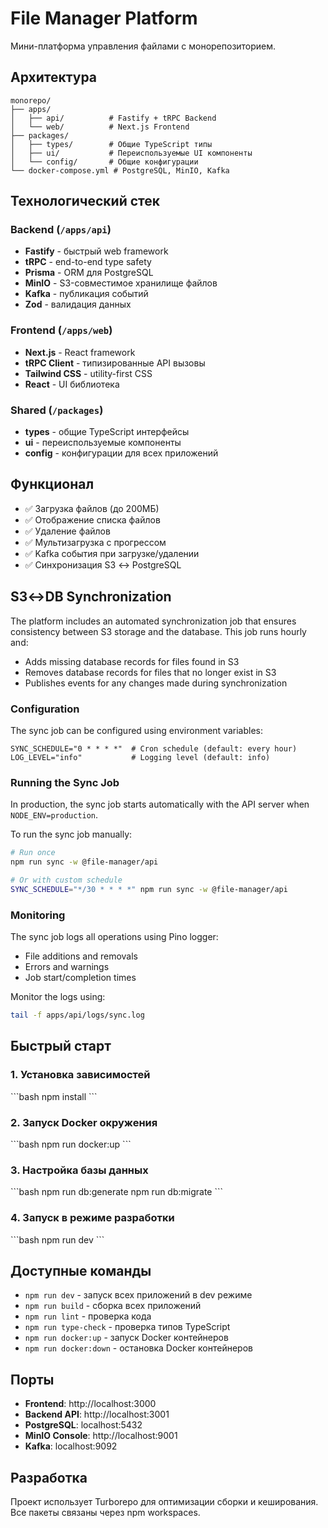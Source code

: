 # File Manager Platform

Мини-платформа управления файлами с монорепозиторием.

## Архитектура

```
monorepo/
├── apps/
│   ├── api/          # Fastify + tRPC Backend
│   └── web/          # Next.js Frontend
├── packages/
│   ├── types/        # Общие TypeScript типы
│   ├── ui/           # Переиспользуемые UI компоненты
│   └── config/       # Общие конфигурации
└── docker-compose.yml # PostgreSQL, MinIO, Kafka
```

## Технологический стек

### Backend (`/apps/api`)
- **Fastify** - быстрый web framework
- **tRPC** - end-to-end type safety
- **Prisma** - ORM для PostgreSQL
- **MinIO** - S3-совместимое хранилище файлов
- **Kafka** - публикация событий
- **Zod** - валидация данных

### Frontend (`/apps/web`)
- **Next.js** - React framework
- **tRPC Client** - типизированные API вызовы
- **Tailwind CSS** - utility-first CSS
- **React** - UI библиотека

### Shared (`/packages`)
- **types** - общие TypeScript интерфейсы
- **ui** - переиспользуемые компоненты
- **config** - конфигурации для всех приложений

## Функционал

- ✅ Загрузка файлов (до 200МБ)
- ✅ Отображение списка файлов
- ✅ Удаление файлов
- ✅ Мультизагрузка с прогрессом
- ✅ Kafka события при загрузке/удалении
- ✅ Синхронизация S3 ↔ PostgreSQL

## S3↔DB Synchronization

The platform includes an automated synchronization job that ensures consistency between S3 storage and the database. This job runs hourly and:

- Adds missing database records for files found in S3
- Removes database records for files that no longer exist in S3
- Publishes events for any changes made during synchronization

### Configuration

The sync job can be configured using environment variables:

```env
SYNC_SCHEDULE="0 * * * *"  # Cron schedule (default: every hour)
LOG_LEVEL="info"           # Logging level (default: info)
```

### Running the Sync Job

In production, the sync job starts automatically with the API server when `NODE_ENV=production`.

To run the sync job manually:

```bash
# Run once
npm run sync -w @file-manager/api

# Or with custom schedule
SYNC_SCHEDULE="*/30 * * * *" npm run sync -w @file-manager/api
```

### Monitoring

The sync job logs all operations using Pino logger:
- File additions and removals
- Errors and warnings
- Job start/completion times

Monitor the logs using:
```bash
tail -f apps/api/logs/sync.log
```

## Быстрый старт

### 1. Установка зависимостей
\`\`\`bash
npm install
\`\`\`

### 2. Запуск Docker окружения
\`\`\`bash
npm run docker:up
\`\`\`

### 3. Настройка базы данных
\`\`\`bash
npm run db:generate
npm run db:migrate
\`\`\`

### 4. Запуск в режиме разработки
\`\`\`bash
npm run dev
\`\`\`

## Доступные команды

- `npm run dev` - запуск всех приложений в dev режиме
- `npm run build` - сборка всех приложений
- `npm run lint` - проверка кода
- `npm run type-check` - проверка типов TypeScript
- `npm run docker:up` - запуск Docker контейнеров
- `npm run docker:down` - остановка Docker контейнеров

## Порты

- **Frontend**: http://localhost:3000
- **Backend API**: http://localhost:3001
- **PostgreSQL**: localhost:5432
- **MinIO Console**: http://localhost:9001
- **Kafka**: localhost:9092

## Разработка

Проект использует Turborepo для оптимизации сборки и кеширования.
Все пакеты связаны через npm workspaces. 